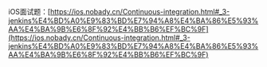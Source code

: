 iOS面试题：[https://ios.nobady.cn/Continuous-integration.html#_3-jenkins%E4%BD%A0%E9%83%BD%E7%94%A8%E4%BA%86%E5%93%AA%E4%BA%9B%E6%8F%92%E4%BB%B6%EF%BC%9F](https://ios.nobady.cn/Continuous-integration.html#_3-jenkins%E4%BD%A0%E9%83%BD%E7%94%A8%E4%BA%86%E5%93%AA%E4%BA%9B%E6%8F%92%E4%BB%B6%EF%BC%9F)